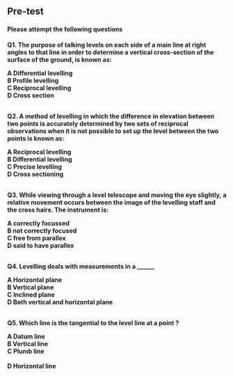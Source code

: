 ## <b> Pre-test
#### Please attempt the following questions

Q1. The purpose of talking levels on each side of a main line at right angles to that line in order to determine a vertical cross-section of the surface of the ground, is known as:<br>

A   Differential levelling<br>
B   Profile levelling<br>
C   Reciprocal levelling<br>
<b>D   Cross section</b><br><br>


Q2. A method of levelling in which the difference in elevation between two points is accurately determined by two sets of reciprocal observations when it is not possible to set up the level between the two points is known as:<br>

<b>A   Reciprocal levelling</b><br>
B   Differential levelling<br>
C  Precise levelling<br>
D   Cross sectioning<br><br>


Q3. While viewing through a level telescope and moving the eye slightly, a relative movement occurs between the image of the levelling staff and the cross hairs. The instrument is:<br>

A   correctly focussed<br>
B  not correctly focused<br>
C   free from parallex<br>
<b>D   said to have parallex</b><br><br>



Q4. Levelling deals with measurements in a ______<br>

A   Horizontal plane<br>
<b>B  Vertical plane</b><br>
C   Inclined plane<br>
D   Both vertical and horizontal plane<br><br>


Q5. Which line is the tangential to the level line at a point ?<br>

A   Datum line<br>
B   Vertical line<br>
C   Plumb line<br><br>
<b>D   Horizontal line</b><br><br>
